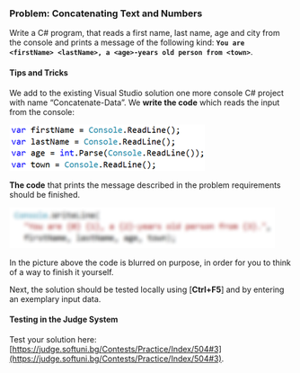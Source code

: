 ### Problem: Concatenating Text and Numbers

Write a C# program, that reads a first name, last name, age and city from the console and prints a message of the following kind: **`You are <firstName> <lastName>, a <age>-years old person from <town>`**.

#### Tips and Tricks

We add to the existing Visual Studio solution one more console C# project with name “Concatenate-Data”.	We **write the code** which reads the input from the console:

![](/assets/chapter-2-images/04.Concatenate-data-01.png)

**The code** that prints the message described in the problem requirements should be finished.

![](/assets/chapter-2-images/04.Concatenate-data-02.png)

In the picture above the code is blurred on purpose, in order for you to think of a way to finish it yourself.

Next, the solution should be tested locally using [**Ctrl+F5**] and by entering an exemplary input data.

#### Testing in the Judge System

Test your solution here: [https://judge.softuni.bg/Contests/Practice/Index/504#3](https://judge.softuni.bg/Contests/Practice/Index/504#3).
